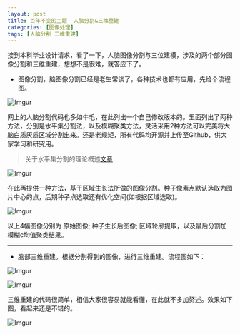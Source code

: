 ```yaml
---
layout: post
title: 百年不变的主题--人脑分割&三维重建
categories: [图像处理]
tags: [人脑分割 三维重建]
---
```


接到本科毕业设计请求，看了一下，人脑图像分割与三位建模，涉及的两个部分图像分割和三维重建，想想不是很难，就答应下了。

- 图像分割，脑图像分割已经是老生常谈了，各种技术也都有应用，先给个流程图。

![Imgur](http://i.imgur.com/TfXH6rI.jpg)

网上的人脑分割代码也多如牛毛，在此列出一个自己修改版本的。里面列出了两种方法，分别是水平集分割法，以及模糊聚类方法，灵活采用2种方法可以完美将大脑白质灰质区域分割出来。还是老规矩，所有代码均开源并上传至Github，供大家学习和研究用。

> 关于水平集分割的理论概述[文章](http://wenku.baidu.com/view/ac7ef50003d8ce2f006623fc.html)

![Imgur](http://i.imgur.com/IoZJjbL.jpg)

在此再提供一种方法，基于区域生长法所做的图像分割。种子像素点默认选取为图片中心的点，后期种子点选取还有优化空间(如根据区域选取)。

![Imgur](http://i.imgur.com/881PEHT.jpg)

以上4幅图像分别为 原始图像; 种子生长后图像; 区域轮廓提取，以及最后分割加模糊c均值聚类结果。

---

- 脑部三维重建。根据分割得到的图像，进行三维重建。流程图如下：

![Imgur](http://i.imgur.com/kiv89GC.jpg)

![Imgur](http://i.imgur.com/EdfjFbc.jpg)

三维重建的代码很简单，相信大家很容易就能看懂，在此就不多加赘述。效果如下图，看起来还是不错的。

![Imgur](http://i.imgur.com/2RqNMtb.gif)

